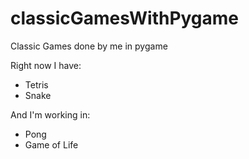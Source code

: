 # classicGamesWithPygame
Classic Games done by me in pygame

Right now I have:

* Tetris
* Snake

And I'm working in:
* Pong
* Game of Life
